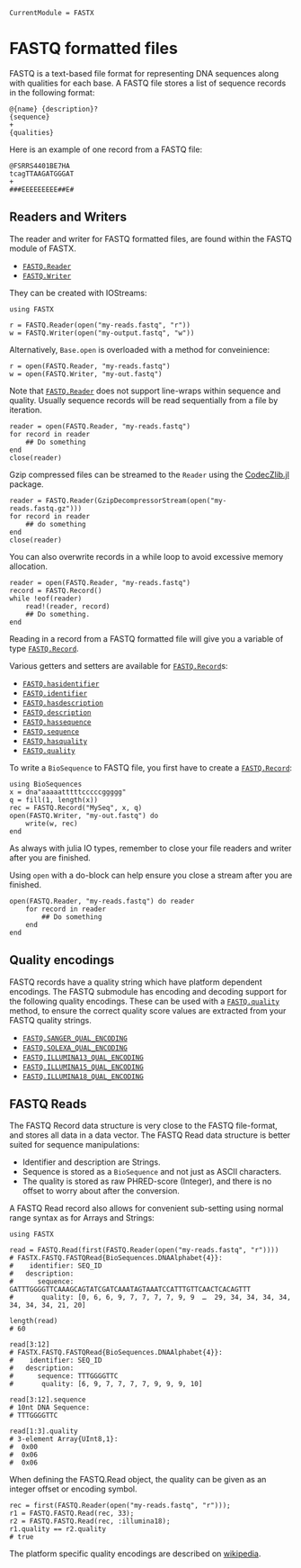 ```@meta
CurrentModule = FASTX
```

# FASTQ formatted files

FASTQ is a text-based file format for representing DNA sequences along with
qualities for each base.
A FASTQ file stores a list of sequence records in the following format:

```
@{name} {description}?
{sequence}
+
{qualities}
```

Here is an example of one record from a FASTQ file:

```
@FSRRS4401BE7HA
tcagTTAAGATGGGAT
+
###EEEEEEEEE##E#
```

## Readers and Writers

The reader and writer for FASTQ formatted files, are found within the
FASTQ module of FASTX.

- [`FASTQ.Reader`](@ref)
- [`FASTQ.Writer`](@ref)

They can be created with IOStreams:

```jlcon
using FASTX

r = FASTQ.Reader(open("my-reads.fastq", "r"))
w = FASTQ.Writer(open("my-output.fastq", "w"))
```

Alternatively, `Base.open` is overloaded with a method for conveinience:

```jlcon
r = open(FASTQ.Reader, "my-reads.fastq")
w = open(FASTQ.Writer, "my-out.fastq")
```

Note that [`FASTQ.Reader`](@ref) does not support line-wraps within sequence and quality.
Usually sequence records will be read sequentially from a file by iteration.

```jlcon
reader = open(FASTQ.Reader, "my-reads.fastq")
for record in reader
    ## Do something
end
close(reader)
```

Gzip compressed files can be streamed to the `Reader`
using the [CodecZlib.jl](https://github.com/JuliaIO/CodecZlib.jl) package.

```jlcon
reader = FASTQ.Reader(GzipDecompressorStream(open("my-reads.fastq.gz")))
for record in reader
    ## do something
end
close(reader)
```

You can also overwrite records in a while loop to avoid excessive memory allocation.

```jlcon
reader = open(FASTQ.Reader, "my-reads.fastq")
record = FASTQ.Record()
while !eof(reader)
    read!(reader, record)
    ## Do something.
end
```

Reading in a record from a FASTQ formatted file will give you a variable of
type [`FASTQ.Record`](@ref).

Various getters and setters are available for [`FASTQ.Record`](@ref)s:

- [`FASTQ.hasidentifier`](@ref)
- [`FASTQ.identifier`](@ref)
- [`FASTQ.hasdescription`](@ref)
- [`FASTQ.description`](@ref)
- [`FASTQ.hassequence`](@ref)
- [`FASTQ.sequence`](@ref)
- [`FASTQ.hasquality`](@ref)
- [`FASTQ.quality`](@ref)

To write a `BioSequence` to FASTQ file, you first have to create a [`FASTQ.Record`](@ref):

```jlcon
using BioSequences
x = dna"aaaaatttttcccccggggg"
q = fill(1, length(x))
rec = FASTQ.Record("MySeq", x, q)
open(FASTQ.Writer, "my-out.fastq") do
    write(w, rec)
end
```

As always with julia IO types, remember to close your file readers and writer
after you are finished.

Using `open` with a do-block can help ensure you close a stream after you are
finished.

```jlcon
open(FASTQ.Reader, "my-reads.fastq") do reader
    for record in reader
        ## Do something
    end
end
```

## Quality encodings

FASTQ records have a quality string which have platform dependent encodings.
The FASTQ submodule has encoding and decoding support for the following
quality encodings. These can be used with a [`FASTQ.quality`](@ref) method, to
ensure the correct quality score values are extracted from your FASTQ quality
strings.

- [`FASTQ.SANGER_QUAL_ENCODING`](@ref)
- [`FASTQ.SOLEXA_QUAL_ENCODING`](@ref)
- [`FASTQ.ILLUMINA13_QUAL_ENCODING`](@ref)
- [`FASTQ.ILLUMINA15_QUAL_ENCODING`](@ref)
- [`FASTQ.ILLUMINA18_QUAL_ENCODING`](@ref)

## FASTQ Reads

The FASTQ Record data structure is very close to the FASTQ file-format, and stores all data in a data vector.
The FASTQ Read data structure is better suited for sequence manipulations:

- Identifier and description are Strings.
- Sequence is stored as a `BioSequence` and not just as ASCII characters.
- The quality is stored as raw PHRED-score (Integer), and there is no offset to worry about after the conversion.

A FASTQ Read record also allows for convenient sub-setting using normal range syntax as for Arrays and Strings:

```jlcon
using FASTX

read = FASTQ.Read(first(FASTQ.Reader(open("my-reads.fastq", "r"))))
# FASTX.FASTQ.FASTQRead{BioSequences.DNAAlphabet{4}}:
#    identifier: SEQ_ID
#   description: 
#      sequence: GATTTGGGGTTCAAAGCAGTATCGATCAAATAGTAAATCCATTTGTTCAACTCACAGTTT
#       quality: [0, 6, 6, 9, 7, 7, 7, 7, 9, 9  …  29, 34, 34, 34, 34, 34, 34, 34, 21, 20]

length(read)
# 60

read[3:12]
# FASTX.FASTQ.FASTQRead{BioSequences.DNAAlphabet{4}}:
#    identifier: SEQ_ID
#   description: 
#      sequence: TTTGGGGTTC
#       quality: [6, 9, 7, 7, 7, 7, 9, 9, 9, 10]

read[3:12].sequence
# 10nt DNA Sequence:
# TTTGGGGTTC

read[1:3].quality
# 3-element Array{UInt8,1}:
#  0x00
#  0x06
#  0x06
```

When defining the FASTQ.Read object, the quality can be given as an integer offset or encoding symbol.

```jlcon
rec = first(FASTQ.Reader(open("my-reads.fastq", "r")));
r1 = FASTQ.FASTQ.Read(rec, 33);
r2 = FASTQ.FASTQ.Read(rec, :illumina18);
r1.quality == r2.quality
# true
```

The platform specific quality encodings are described on [wikipedia](https://en.wikipedia.org/wiki/FASTQ_format#Encoding).

